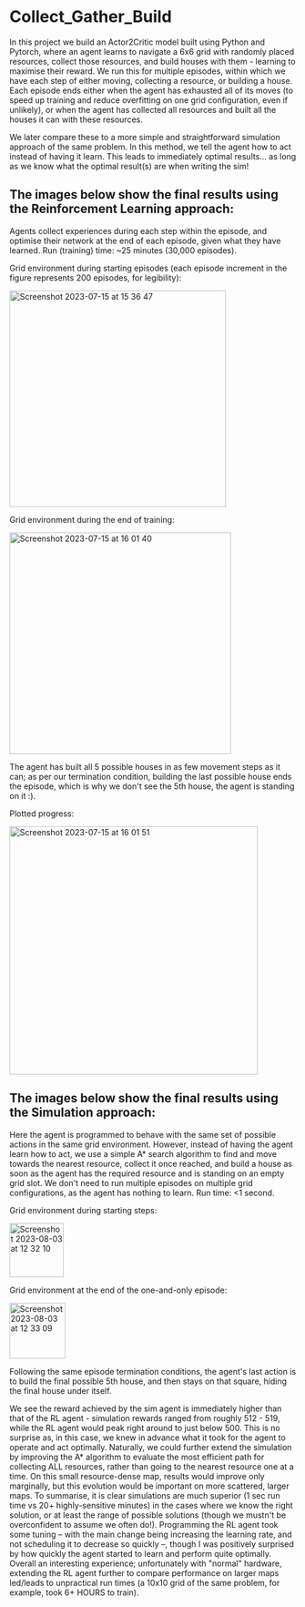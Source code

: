 # Collect_Gather_Build
In this project we build an Actor2Critic model built using Python and Pytorch, where an agent learns to navigate a 6x6 grid with randomly placed resources, collect those resources, and build houses with them - learning to maximise their reward. We run this for multiple episodes, within which we have each step of either moving, collecting a resource, or building a house. Each episode ends either when the agent has exhausted all of its moves (to speed up training and reduce overfitting on one grid configuration, even if unlikely), or when the agent has collected all resources and built all the houses it can with these resources.

We later compare these to a more simple and straightforward simulation approach of the same problem. In this method, we tell the agent how to act instead of having it learn. This leads to immediately optimal results... as long as we know what the optimal result(s) are when writing the sim!



## The images below show the final results using the Reinforcement Learning approach:
Agents collect experiences during each step within the episode, and optimise their network at the end of each episode, given what they have learned. Run (training) time: ~25 minutes (30,000 episodes).

Grid environment during starting episodes (each episode increment in the figure represents 200 episodes, for legibility):

<img width="380" alt="Screenshot 2023-07-15 at 15 36 47" src="https://github.com/lblcbc/ReinforcemenetLearning_Simulation/assets/136857271/ebe273f9-f797-4b6c-a994-2783797c1cf0">


Grid environment during the end of training:

<img width="389" alt="Screenshot 2023-07-15 at 16 01 40" src="https://github.com/lblcbc/ReinforcemenetLearning_Simulation/assets/136857271/5bd34bdf-1ff2-4691-b553-15e18dbf0096">

The agent has built all 5 possible houses in as few movement steps as it can; as per our termination condition, building the last possible house ends the episode, which is why we don't see the 5th house, the agent is standing on it :).

Plotted progress:

<img width="436" alt="Screenshot 2023-07-15 at 16 01 51" src="https://github.com/lblcbc/ReinforcemenetLearning_Simulation/assets/136857271/c7a1de67-5f33-4ea6-aa1d-2e72a82a87b3">


## The images below show the final results using the Simulation approach:
Here the agent is programmed to behave with the same set of possible actions in the same grid environment. However, instead of having the agent learn how to act, we use a simple A* search algorithm to find and move towards the nearest resource, collect it once reached, and build a house as soon as the agent has the required resource and is standing on an empty grid slot. We don't need to run multiple episodes on multiple grid configurations, as the agent has nothing to learn. Run time: <1 second. 

Grid environment during starting steps:

<img width="95" alt="Screenshot 2023-08-03 at 12 32 10" src="https://github.com/lblcbc/Collect_Gather_Build/assets/136857271/21c8a07a-816b-4b98-8f85-3879c651463e">



Grid environment at the end of the one-and-only episode:

<img width="98" alt="Screenshot 2023-08-03 at 12 33 09" src="https://github.com/lblcbc/Collect_Gather_Build/assets/136857271/fddc0923-a8fe-4bd0-937f-fb9d336c1bfa">

Following the same episode termination conditions, the agent's last action is to build the final possible 5th house, and then stays on that square, hiding the final house under itself. 

We see the reward achieved by the sim agent is immediately higher than that of the RL agent - simulation rewards ranged from roughly 512 - 519, while the RL agent would peak right around to just below 500. This is no surprise as, in this case, we knew in advance what it took for the agent to operate and act optimally. Naturally, we could further extend the simulation by improving the A* algorithm to evaluate the most efficient path for collecting ALL resources, rather than going to the nearest resource one at a time. On this small resource-dense map, results would improve only marginally, but this evolution would be important on more scattered, larger maps. To summarise, it is clear simulations are much superior (1 sec run time vs 20+ highly-sensitive minutes) in the cases where we know the right solution, or at least the range of possible solutions (though we mustn't be overconfident to assume we often do!). Programming the RL agent took some tuning – with the main change being increasing the learning rate, and not scheduling it to decrease so quickly –, though I was positively surprised by how quickly the agent started to learn and perform quite optimally. Overall an interesting experience; unfortunately with "normal" hardware, extending the RL agent further to compare performance on larger maps led/leads to unpractical run times (a 10x10 grid of the same problem, for example, took 6+ HOURS to train). 



